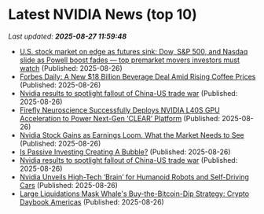 # Latest NVIDIA News (top 10)
_Last updated: **2025-08-27 11:59:48**_

- [U.S. stock market on edge as futures sink: Dow, S&P 500, and Nasdaq slide as Powell boost fades — top premarket movers investors must watch](https://economictimes.indiatimes.com/news/international/us/u-s-stock-market-on-edge-as-futures-sink-dow-sp-500-and-nasdaq-slide-as-powell-boost-fades-key-premarket-winners-and-losers/articleshow/123525189.cms) (Published: 2025-08-26)
- [Forbes Daily: A New $18 Billion Beverage Deal Amid Rising Coffee Prices](https://www.forbes.com/sites/daniellechemtob/2025/08/26/forbes-daily-a-new-18-billion-beverage-deal-amid-rising-coffee-prices/) (Published: 2025-08-26)
- [Nvidia results to spotlight fallout of China-US trade war](https://www.channelnewsasia.com/business/us-china-trade-war-nvidia-earnings-results-5314846) (Published: 2025-08-26)
- [Firefly Neuroscience Successfully Deploys NVIDIA L40S GPU Acceleration to Power Next-Gen ‘CLEAR’ Platform](https://www.globenewswire.com/news-release/2025/08/26/3139173/0/en/Firefly-Neuroscience-Successfully-Deploys-NVIDIA-L40S-GPU-Acceleration-to-Power-Next-Gen-CLEAR-Platform.html) (Published: 2025-08-26)
- [Nvidia Stock Gains as Earnings Loom. What the Market Needs to See](https://biztoc.com/x/7b0106c0c52003ea) (Published: 2025-08-26)
- [Is Passive Investing Creating A Bubble?](https://www.forbes.com/sites/wesmoss/2025/08/26/is-passive-investing-creating-a-bubble/) (Published: 2025-08-26)
- [Nvidia results to spotlight fallout of China-US trade war](https://www.rte.ie/news/business/2025/0826/1530235-nvidia-quarterly-results-forecast/) (Published: 2025-08-26)
- [Nvidia Unveils High-Tech ‘Brain’ for Humanoid Robots and Self-Driving Cars](https://biztoc.com/x/57866b71b38ec4bd) (Published: 2025-08-26)
- [Large Liquidations Mask Whale's Buy-the-Bitcoin-Dip Strategy: Crypto Daybook Americas](https://www.coindesk.com/daybook-us/2025/08/26/large-liquidations-mask-whale-s-buy-the-bitcoin-dip-strategy-crypto-daybook-americas) (Published: 2025-08-26)

